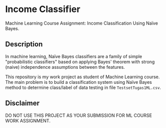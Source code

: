 # Income Classifier
Machine Learning Course Assignment: Income Classification Using Naïve Bayes.

## Description
In machine learning, Naïve Bayes classifiers are a family of simple "probabilistic classifiers" based on applying Bayes' theorem with strong (naive) independence assumptions between the features. 

This repository is my work project as student of Machine Learning course. The main problem is to build a classification system using Naïve Bayes method to determine class/label of data testing in file `TestsetTugas1ML.csv`.

## Disclaimer
DO NOT USE THIS PROJECT AS YOUR SUBMISSION FOR ML COURSE WORK ASSIGNMENT.